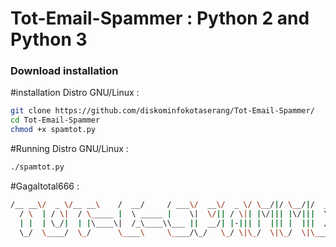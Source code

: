# Tot-Email-Spammer : Python 2 and Python 3

### Download installation ####

#installation Distro GNU/Linux :

```sh
git clone https://github.com/diskominfokotaserang/Tot-Email-Spammer/
cd Tot-Email-Spammer
chmod +x spamtot.py
```

#Running Distro GNU/Linux :

```sh
./spamtot.py
```

#Gagaltotal666 :

```sh
/__ __\/  _ \/__ __\    /  __/     / ___\/  __\/  _ \/ \__/|/ \__/|/  __//  __\
  / \  | / \|  / \_____ |  \ _____ |    \|  \/|| / \|| |\/||| |\/|||  \  |  \/|
  | |  | \_/|  | |\____\|  /_\____\\___ ||  __/| |-||| |  ||| |  |||  /_ |    /
  \_/  \____/  \_/      \____\     \____/\_/   \_/ \|\_/  \|\_/  \|\____\\_/\_\

```

